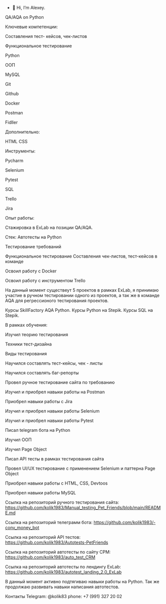 - 👋 Hi, I’m Alexey.

QA/AQA on Python

Ключевые компетенции:

Составления тест- кейсов, чек-листов

Функциональное тестирование

Python

ООП

MySQL

Git

Github

Docker

Postman

Fidller

Дополнительно:

HTML CSS

Инструменты:

Pycharm 

Selenium

Pytest 

SQL

Trello 

Jira

Опыт работы:

Стажировка в ExLab на позиции QA/AQA.

Стек: Автотесты на Python

Тестирование требований

Функциональное тестирование
Составления чек-листов, тест-кейсов в команде

Освоил работу с Docker

Освоил работу с инструментом Trello

На данный момент существеут 5 проектов в рамках ExLab, я принимаю участие в ручном тестировании одного из проектов, а так же в команде AQA для регрессионого тестирования проектов.

Курсы SkillFactory AQA Python.
Курсы Python на Stepik.
Курсы SQL на Stepik.

В рамках обучения:

Изучил теорию тестирования

Техники тест-дизайна

Виды тестирования

Научился составлять тест-кейсы, чек - листы

Научился составлять баг-репорты

Провел ручное тестирование сайта по требованию

Изучил и приобрел навыки работы на Postman

Приобрел навыки работы c Jira

Изучил и приобрел навыки работы Selenium

Изучил и приобрел навыки работы Pytest

Писал telegram бота на Python

Изучил ООП

Изучил Page Object

Писал API тесты в рамках тестирования сайта

Провел UI/UX тестирование c применением Selenium и паттерна Page Object

Приобрел навыки работы с HTML, CSS, Devtoos

Приобрел навыки работы MySQL

Cсылка на репозиторий ручного тестирования сайта: https://github.com/kolik1983/Manual_testing_Pet_Friends/blob/main/README.md

Ссылка на репозиторий телеграмм бота: https://github.com/kolik1983/-conv_money_bot

Cсылка на репозиторий API тестов: https://github.com/kolik1983/Autotests-PetFriends

Cсылка на репозиторий автотесты по сайту СРМ: https://github.com/kolik1983/auto_test_CRM

Cсылка на репозиторий автотесты по лендингу ExLab: https://github.com/kolik1983/autotest_landing_2.0_ExLab

В данный момент активно подтягиваю навыки работы на Python. Так же продолжаю развивать навыки написания автотестов.

Контакты Telegram: @kolik83 phone: +7 (991) 327 20 02
